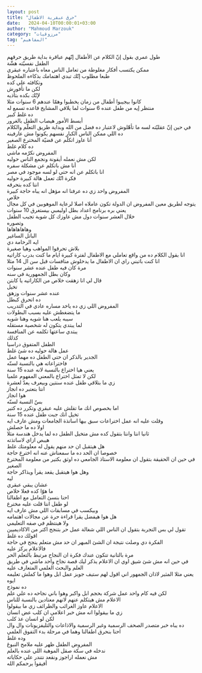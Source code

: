 ```yaml
---
layout: post
title: "حرق عبقرية الاطفال"
date:   2024-04-10T00:00:01+03:00
author: "Mahmoud Marzouk"
category: "مرزوقيات"
tag: "المفاهيم"
---
```



طول عمري بقول إنّ الكلام عن الأطفال إنّهم عباقرة بداية
طريق حرقهم  
الطفل نفسيّته هشّة  
ممكن يكتسب أفكار مغلوطة من تعامل الناس معاه باعتباره
عبقري  
طبعا مطلوب إنّك تبدي اهتمامك بذكاءه الملحوظ  
وتكافئه علي كده  
لكن ما تأفورش  
لإنّك بكده بتأذيه  
كانوا بيجيبوا أطفال من زمان يخطبوا وهمّا عندهم 6 سنوات
مثلا  
منتظر إيه من طفل عنده 6 سنوات لما يلاقي المشايخ قاعده
تسمع له  
ده غلط كبير  
أبسط الأمور هيصاب الطفل بالغرور  
في حين إنّ عقليّته لسه ما تأهّلوش لاعتبار ده فضل من الله
وبداية طريق التعلّم والكلام ده اللي ممكن الناس الكبار نفسهم يكونوا مش
عارفينه  
أنا عاوز اتكلّم عن قضيّة المخترع الصغير  
ده كلام غلط  
المفروض نكرّمه ماشي  
لكن مش نعمله أيقونة ونجمع الناس حوليه  
أنا مش باتكلم عن مشكلة سفره  
انا باتكلم عن انه حتي لو لسه موجود في مصر  
فكرة انّك تعمل هالة كبيرة حوليه  
انتا كده بتحرقه  
المفروض واحد زي ده عرفنا انه مؤهل انه يباه حاجة
كبيرة  
خلاص  
يتوجه لطريق معين المفروض ان الدولة تكون عاملاه اصلا
لرعاية الموهوبين في كل مجال  
يعني بره برنامج اعداد بطل اوليمبي بيستغرق 10
سنوات  
خلال العشر سنوات دول مش عاوزك كل شوية تجيب
الطفل  
وتصوره  
وهاهاهاهاها  
الباتل الساغير  
ايه الرخامة دي  
بلاش تحرقوا المواهب وهيا صغيرة  
انا بقول الكلام ده من واقع تعاملي مع الاطفال لفترة كبيرة
ايام ما كنت بدرب كاراتيه  
انا كنت باتبني راي ان الاطفال ما يدخلوش منافسات قبل سن
ال 14 مثلا  
مرة كان فيه طفل عنده عشر سنوات  
وكان بطل الجمهورية في سنه  
قال لي انا زهقت خلاص من الكاراتيه يا كابتن  
تخيل  
عنده عشر سنوات وزهق  
ده اتحرق كبطل  
المفروض اللي زي ده ياخد مساره عادي في التدريب  
ما يتضغطش عليه بسبب البطولات  
سيبه يلعب هنا شويه وهنا شويه  
لما يبتدي يتكون له شخصية مستقله  
يبتدي ساعتها تكلمه عن المنافسة  
كذلك  
الطفل المتفوق دراسيا  
عمل هالة حوليه ده شئ غلط  
الجدير بالذكر ان حتي الطفل ده مهما عمل  
فاختراعاته هي بالنسبة لسنّه  
يعني هيا اختراع بالنسبة لانه عنده 15 سنة  
لكن لا تمثل اختراع بالمعني المفهوم علميا  
زي ما بتلاقي طفل عنده سنتين وبيعرف يعدّ لعشرة  
انتا بتعتبر ده انجاز  
هوا انجاز  
بسّ النسبة لسنّه  
اما بخصوص انك ما تقلش عليه عبقري وتكرر ده كتير  
تخيل انك جبت طفل عنده 15 سنة  
وقلت عليه انه عمل اختراعات سبق بيها اساتذة الجامعات ومش
عارف ايه  
اولا ده ما حصلش  
ثانيا انتا وانتا بتقول كده مش متخيل الطفل ده لما يدخل
هندسة مثلا  
هيبص ازاي لاساتذته  
هل هيتقبل ان حد منهم يقول له معلومتك غلط  
خصوصا ان الحد ده ما سمعناش عنه انه اخترع حاجة  
في حين ان الحقيقة بتقول ان معلومة الاستاذ الجامعي ده
اوثق بكتير من معلومة المخترع الصغير  
وهل هوا هيتقبل يقعد يقرأ ويذاكر حاجة  
ليه  
عشان يبقي عبقري  
ما هوّا كده فعلا خلاص  
احنا بنسئ التعامل مع اطفالنا  
لو طفل انتا قلت عليه مخترع  
وبيكسب في مسابقات اللي مش عارف ايه  
هل هوا هيفضل يقرا قراءة حرة عن مجالات اهتمامه  
ولا هينتظم في صفه التعليمي  
تقول لي بس التجربة بتقول ان الناس اللي شغالة عمل حر
بتنجح اكتر من الاكاديميين  
اقولك ده غلط  
الفكرة دي وصلت نتيجة ان الشئ المبهر ان حد مش متعلم ينجح
في حاجة  
فالاعلام يركز عليه  
مرة بالتانية تتكون عندك فكرة ان النجاح مرتبط بالتعلم
الحر  
في حين انه مش شئ شيق اوي ان الاعلام يذكر ليك قصة نجاح
واحد ماشي في طريق العلم والبحث العلمي المتعارف عليه  
يعني مثلا المثير لاذان الجمهور اني اقول لهم ستيف جوبز
عمل ابل وهوا ما كملش تعليمه  
ايوه  
ده نموذج  
لكن فيه كام واحد عمل شركة بحجم ابل واكبر وهوا باني نجاحه
ده علي علم  
الاعلام مش هيتكلم عنهم لانهم معتادين بالنسبة
للناس  
الاعلام عاوز الغرائب والطرائف زي ما بيقولوا  
زي ما بيقولوا انه مش خبر اعلامي ان كلب عض انسان  
لكن لو انسان عذ كلب  
ده يباه خبر متصدر الصحف الرسمية وغير الرسمية والاذاعات
والتليفزيونات وال وال  
احنا بنحرق اطفالنا وهما في مرحلة بدء التفوق
العلمي  
وده غلط  
المفروض الطفل ظهر عليه ملامح النبوغ  
ندخله في سكة صقل الموهبة اللي عنده بالعلم  
مش نعمله اراجوز ونقعد نتندر علي حكاياته  
أفيقوا يرحمكم الله
